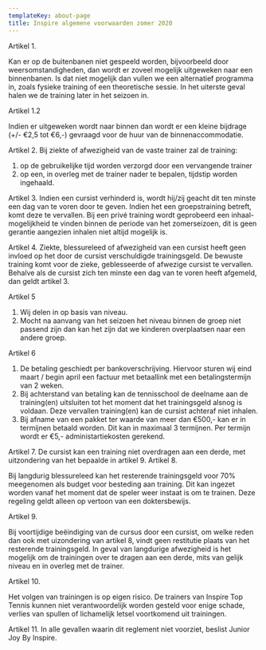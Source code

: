 ```yaml
---
templateKey: about-page
title: Inspire algemene voorwaarden zomer 2020
---
```


Artikel 1.  

Kan er op de buitenbanen niet gespeeld worden, bijvoorbeeld door weersomstandigheden,
dan wordt er zoveel mogelijk uitgeweken naar een binnenbanen. Is dat niet mogelijk dan vullen we een alternatief programma in, zoals fysieke training of een theoretische sessie.
In het uiterste geval halen we de training later in het seizoen in.


Artikel 1.2

Indien er uitgeweken wordt naar binnen dan wordt er een kleine bijdrage (+/- €2,5 tot €6,-) gevraagd voor de huur van de binnenaccommodatie.

Artikel 2.
Bij ziekte of afwezigheid van de vaste trainer zal de training:
1. op de gebruikelijke tijd worden verzorgd door een vervangende trainer
2. op een, in overleg met de trainer nader te bepalen, tijdstip worden ingehaald.

Artikel 3.
Indien een cursist verhinderd is, wordt hij/zij geacht dit ten minste een dag van te voren door te geven. Indien het een groepstraining betreft, komt deze te vervallen. Bij een privé training wordt geprobeerd een inhaal-mogelijkheid te vinden binnen de periode van het zomerseizoen, dit is geen gerantie aangezien inhalen niet altijd mogelijk is.

Artikel 4.
Ziekte, blessureleed of afwezigheid van een cursist heeft geen invloed op het door de cursist verschuldigde trainingsgeld. De bewuste training komt voor de zieke, geblesseerde of afwezige cursist te vervallen. Behalve als de cursist zich ten minste een dag van te voren heeft afgemeld, dan geldt artikel 3.

Artikel 5
1. Wij delen in op basis van niveau.
2. Mocht na aanvang van het seizoen het niveau binnen de groep niet passend zijn dan kan het zijn dat we kinderen overplaatsen naar een andere groep.

Artikel 6

1. De betaling geschiedt per bankoverschrijving. Hiervoor sturen wij eind maart / begin april een factuur met betaallink met een betalingstermijn van 2 weken.
2. Bij achterstand van betaling kan de tennisschool de deelname aan de training(en) uitsluiten tot het moment dat het trainingsgeld alsnog is voldaan. Deze vervallen training(en) kan de cursist achteraf niet inhalen.
3. Bij afname van een pakket ter waarde van meer dan €500,- kan er in termijnen betaald worden. Dit kan in maximaal 3 termijnen. Per termijn wordt er €5,- administartiekosten gerekend.

Artikel 7.
De cursist kan een training niet overdragen aan een derde, met uitzondering van het bepaalde in artikel 9.
Artikel 8.

Bij langdurig blessureleed kan het resterende trainingsgeld voor 70% meegenomen als budget voor besteding aan training. Dit kan ingezet worden vanaf het moment dat de speler weer instaat is om te trainen. Deze regeling geldt alleen op vertoon van een doktersbewijs.

Artikel 9.

Bij voortijdige beëindiging van de cursus door een cursist, om welke reden dan ook met uizondering van artikel 8, vindt geen restitutie plaats van het resterende trainingsgeld. In geval van langdurige afwezigheid is het mogelijk om de trainingen over te dragen aan een derde, mits van gelijk niveau en in overleg met de trainer.

Artikel 10.

Het volgen van trainingen is op eigen risico. De trainers van Inspire Top Tennis kunnen niet verantwoordelijk worden gesteld voor enige schade, verlies van spullen of lichamelijk letsel voortkomend uit trainingen.

Artikel 11.
In alle gevallen waarin dit reglement niet voorziet, beslist Junior Joy By Inspire.
